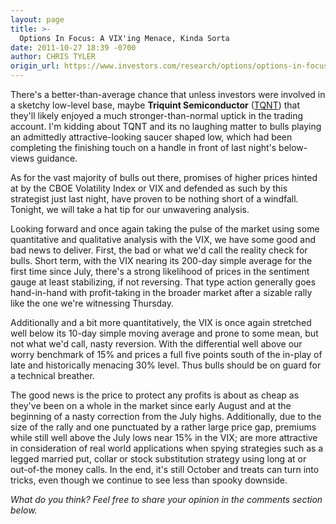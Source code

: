 ```yaml
---
layout: page
title: >-
  Options In Focus: A VIX'ing Menace, Kinda Sorta
date: 2011-10-27 18:39 -0700
author: CHRIS TYLER
origin_url: https://www.investors.com/research/options/options-in-focus-a-vixing-menace-kinda-sorta/
---
```






There's a better-than-average chance that unless investors were involved in a sketchy low-level base, maybe **Triquint Semiconductor** ([TQNT](https://research.investors.com/quote.aspx?symbol=TQNT)) that they'll likely enjoyed a much stronger-than-normal uptick in the trading account. I'm kidding about TQNT and its no laughing matter to bulls playing an admittedly attractive-looking saucer shaped low, which had been completing the finishing touch on a handle in front of last night's below-views guidance. 

  

As for the vast majority of bulls out there, promises of higher prices hinted at by the CBOE Volatility Index or VIX and defended as such by this strategist just last night, have proven to be nothing short of a windfall. Tonight, we will take a hat tip for our unwavering analysis.

  

Looking forward and once again taking the pulse of the market using some quantitative and qualitative analysis with the VIX, we have some good and bad news to deliver. First, the bad or what we'd call the reality check for bulls. Short term, with the VIX nearing its 200-day simple average for the first time since July, there's a strong likelihood of prices in the sentiment gauge at least stabilizing, if not reversing. That type action generally goes hand-in-hand with profit-taking in the broader market after a sizable rally like the one we're witnessing Thursday. 

  

Additionally and a bit more quantitatively, the VIX is once again stretched well below its 10-day simple moving average and prone to some mean, but not what we'd call, nasty reversion. With the differential well above our worry benchmark of 15% and prices a full five points south of the in-play of late and historically menacing 30% level. Thus bulls should be on guard for a technical breather.

  

The good news is the price to protect any profits is about as cheap as they've been on a whole in the market since early August and at the beginning of a nasty correction from the July highs. Additionally, due to the size of the rally and one punctuated by a rather large price gap, premiums while still well above the July lows near 15% in the VIX; are more attractive in consideration of real world applications when spying strategies such as a legged married put, collar or stock substitution strategy using long at or out-of-the money calls. In the end, it's still October and treats can turn into tricks, even though we continue to see less than spooky downside.

  

*What do you think? Feel free to share your opinion in the comments section below.*




